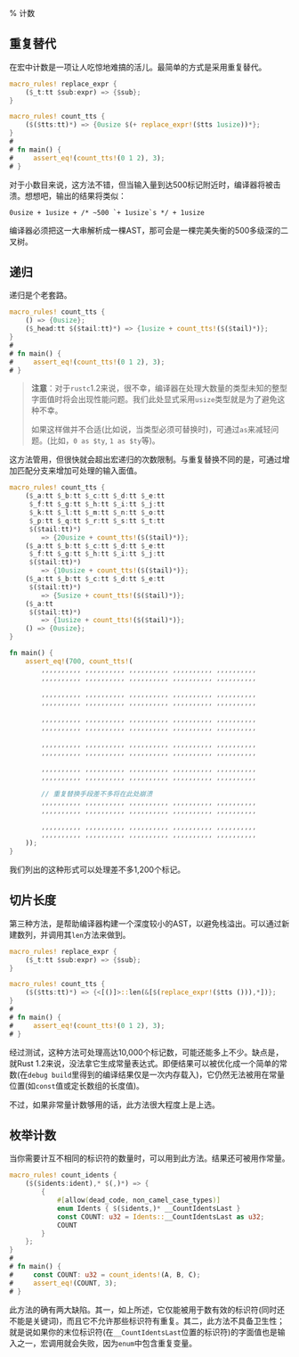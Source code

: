 % 计数

## 重复替代

在宏中计数是一项让人吃惊地难搞的活儿。最简单的方式是采用重复替代。

```rust
macro_rules! replace_expr {
    ($_t:tt $sub:expr) => {$sub};
}

macro_rules! count_tts {
    ($($tts:tt)*) => {0usize $(+ replace_expr!($tts 1usize))*};
}
# 
# fn main() {
#     assert_eq!(count_tts!(0 1 2), 3);
# }
```

对于小数目来说，这方法不错，但当输入量到达500标记附近时，编译器将被击溃。想想吧，输出的结果将类似：

```ignore
0usize + 1usize + /* ~500 `+ 1usize`s */ + 1usize
```

编译器必须把这一大串解析成一棵AST，那可会是一棵完美失衡的500多级深的二叉树。

## 递归

递归是个老套路。

```rust
macro_rules! count_tts {
    () => {0usize};
    ($_head:tt $($tail:tt)*) => {1usize + count_tts!($($tail)*)};
}
# 
# fn main() {
#     assert_eq!(count_tts!(0 1 2), 3);
# }
```

> **注意**：对于`rustc`1.2来说，很不幸，编译器在处理大数量的类型未知的整型字面值时将会出现性能问题。我们此处显式采用`usize`类型就是为了避免这种不幸。
>
> 如果这样做并不合适(比如说，当类型必须可替换时)，可通过`as`来减轻问题。(比如，`0 as $ty`, `1 as $ty`等)。

这方法管用，但很快就会超出宏递归的次数限制。与重复替换不同的是，可通过增加匹配分支来增加可处理的输入面值。

```rust
macro_rules! count_tts {
    ($_a:tt $_b:tt $_c:tt $_d:tt $_e:tt
     $_f:tt $_g:tt $_h:tt $_i:tt $_j:tt
     $_k:tt $_l:tt $_m:tt $_n:tt $_o:tt
     $_p:tt $_q:tt $_r:tt $_s:tt $_t:tt
     $($tail:tt)*)
        => {20usize + count_tts!($($tail)*)};
    ($_a:tt $_b:tt $_c:tt $_d:tt $_e:tt
     $_f:tt $_g:tt $_h:tt $_i:tt $_j:tt
     $($tail:tt)*)
        => {10usize + count_tts!($($tail)*)};
    ($_a:tt $_b:tt $_c:tt $_d:tt $_e:tt
     $($tail:tt)*)
        => {5usize + count_tts!($($tail)*)};
    ($_a:tt
     $($tail:tt)*)
        => {1usize + count_tts!($($tail)*)};
    () => {0usize};
}

fn main() {
    assert_eq!(700, count_tts!(
        ,,,,,,,,,, ,,,,,,,,,, ,,,,,,,,,, ,,,,,,,,,, ,,,,,,,,,,
        ,,,,,,,,,, ,,,,,,,,,, ,,,,,,,,,, ,,,,,,,,,, ,,,,,,,,,,
        
        ,,,,,,,,,, ,,,,,,,,,, ,,,,,,,,,, ,,,,,,,,,, ,,,,,,,,,,
        ,,,,,,,,,, ,,,,,,,,,, ,,,,,,,,,, ,,,,,,,,,, ,,,,,,,,,,
        
        ,,,,,,,,,, ,,,,,,,,,, ,,,,,,,,,, ,,,,,,,,,, ,,,,,,,,,,
        ,,,,,,,,,, ,,,,,,,,,, ,,,,,,,,,, ,,,,,,,,,, ,,,,,,,,,,
        
        ,,,,,,,,,, ,,,,,,,,,, ,,,,,,,,,, ,,,,,,,,,, ,,,,,,,,,,
        ,,,,,,,,,, ,,,,,,,,,, ,,,,,,,,,, ,,,,,,,,,, ,,,,,,,,,,
        
        ,,,,,,,,,, ,,,,,,,,,, ,,,,,,,,,, ,,,,,,,,,, ,,,,,,,,,,
        ,,,,,,,,,, ,,,,,,,,,, ,,,,,,,,,, ,,,,,,,,,, ,,,,,,,,,,
        
        // 重复替换手段差不多将在此处崩溃
        ,,,,,,,,,, ,,,,,,,,,, ,,,,,,,,,, ,,,,,,,,,, ,,,,,,,,,,
        ,,,,,,,,,, ,,,,,,,,,, ,,,,,,,,,, ,,,,,,,,,, ,,,,,,,,,,

        ,,,,,,,,,, ,,,,,,,,,, ,,,,,,,,,, ,,,,,,,,,, ,,,,,,,,,,
        ,,,,,,,,,, ,,,,,,,,,, ,,,,,,,,,, ,,,,,,,,,, ,,,,,,,,,,
    ));
}
```

我们列出的这种形式可以处理差不多1,200个标记。

## 切片长度

第三种方法，是帮助编译器构建一个深度较小的AST，以避免栈溢出。可以通过新建数列，并调用其`len`方法来做到。

```rust
macro_rules! replace_expr {
    ($_t:tt $sub:expr) => {$sub};
}

macro_rules! count_tts {
    ($($tts:tt)*) => {<[()]>::len(&[$(replace_expr!($tts ())),*])};
}
# 
# fn main() {
#     assert_eq!(count_tts!(0 1 2), 3);
# }
```

经过测试，这种方法可处理高达10,000个标记数，可能还能多上不少。缺点是，就Rust 1.2来说，没法拿它生成常量表达式。即便结果可以被优化成一个简单的常数(在`debug build`里得到的编译结果仅是一次内存载入)，它仍然无法被用在常量位置(如`const`值或定长数组的长度值)。

不过，如果非常量计数够用的话，此方法很大程度上是上选。

## 枚举计数

当你需要计互不相同的标识符的数量时，可以用到此方法。结果还可被用作常量。

```rust
macro_rules! count_idents {
    ($($idents:ident),* $(,)*) => {
        {
            #[allow(dead_code, non_camel_case_types)]
            enum Idents { $($idents,)* __CountIdentsLast }
            const COUNT: u32 = Idents::__CountIdentsLast as u32;
            COUNT
        }
    };
}
# 
# fn main() {
#     const COUNT: u32 = count_idents!(A, B, C);
#     assert_eq!(COUNT, 3);
# }
```

此方法的确有两大缺陷。其一，如上所述，它仅能被用于数有效的标识符(同时还不能是关键词)，而且它不允许那些标识符有重复。其二，此方法不具备卫生性；就是说如果你的末位标识符(在`__CountIdentsLast`位置的标识符)的字面值也是输入之一，宏调用就会失败，因为`enum`中包含重复变量。
